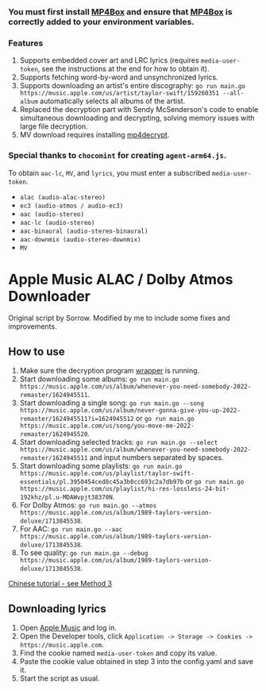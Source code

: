 ### You must first install [MP4Box](https://gpac.io/downloads/gpac-nightly-builds/) and ensure that [MP4Box](https://gpac.io/downloads/gpac-nightly-builds/) is correctly added to your environment variables.

### Features

1. Supports embedded cover art and LRC lyrics (requires `media-user-token`, see the instructions at the end for how to obtain it).
2. Supports fetching word-by-word and unsynchronized lyrics.
3. Supports downloading an artist's entire discography: `go run main.go https://music.apple.com/us/artist/taylor-swift/159260351 --all-album` automatically selects all albums of the artist.
4. Replaced the decryption part with Sendy McSenderson's code to enable simultaneous downloading and decrypting, solving memory issues with large file decryption.
5. MV download requires installing [mp4decrypt](https://www.bento4.com/downloads/).

### Special thanks to `chocomint` for creating `agent-arm64.js`.

To obtain `aac-lc`, `MV`, and `lyrics`, you must enter a subscribed `media-user-token`.

- `alac (audio-alac-stereo)`
- `ec3 (audio-atmos / audio-ec3)`
- `aac (audio-stereo)`
- `aac-lc (audio-stereo)`
- `aac-binaural (audio-stereo-binaural)`
- `aac-downmix (audio-stereo-downmix)`
- `MV`

# Apple Music ALAC / Dolby Atmos Downloader

Original script by Sorrow. Modified by me to include some fixes and improvements.

## How to use
1. Make sure the decryption program [wrapper](https://github.com/zhaarey/wrapper) is running.
2. Start downloading some albums: `go run main.go https://music.apple.com/us/album/whenever-you-need-somebody-2022-remaster/1624945511`.
3. Start downloading a single song: `go run main.go --song https://music.apple.com/us/album/never-gonna-give-you-up-2022-remaster/1624945511?i=1624945512` or `go run main.go https://music.apple.com/us/song/you-move-me-2022-remaster/1624945520`.
4. Start downloading selected tracks: `go run main.go --select https://music.apple.com/us/album/whenever-you-need-somebody-2022-remaster/1624945511` and input numbers separated by spaces.
5. Start downloading some playlists: `go run main.go https://music.apple.com/us/playlist/taylor-swift-essentials/pl.3950454ced8c45a3b0cc693c2a7db97b` or `go run main.go https://music.apple.com/us/playlist/hi-res-lossless-24-bit-192khz/pl.u-MDAWvpjt38370N`.
6. For Dolby Atmos: `go run main.go --atmos https://music.apple.com/us/album/1989-taylors-version-deluxe/1713845538`.
7. For AAC: `go run main.go --aac https://music.apple.com/us/album/1989-taylors-version-deluxe/1713845538`.
8. To see quality: `go run main.go --debug https://music.apple.com/us/album/1989-taylors-version-deluxe/1713845538`.

[Chinese tutorial - see Method 3](https://telegra.ph/Apple-Music-Alac高解析度无损音乐下载教程-04-02-2)

## Downloading lyrics

1. Open [Apple Music](https://music.apple.com) and log in.
2. Open the Developer tools, click `Application -> Storage -> Cookies -> https://music.apple.com`.
3. Find the cookie named `media-user-token` and copy its value.
4. Paste the cookie value obtained in step 3 into the config.yaml and save it.
5. Start the script as usual.
